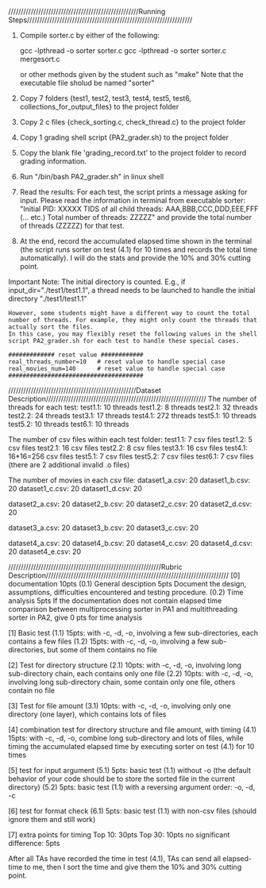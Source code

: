 ////////////////////////////////////////////////////Running Steps//////////////////////////////////////////////////////////////////

1. Compile sorter.c by either of the following:

   gcc -lpthread -o sorter sorter.c 
   gcc -lpthread -o sorter sorter.c mergesort.c
   
   or other methods given by the student such as "make"
   Note that the executable file sholud be named "sorter"

2. Copy 7 folders {test1, test2, test3, test4, test5, test6, collections_for_output_files} to the project folder

3. Copy 2 c files {check_sorting.c, check_thread.c} to the project folder

4. Copy 1 grading shell script {PA2_grader.sh} to the project folder

5. Copy the blank file 'grading_record.txt' to the project folder to record grading information.

6. Run "/bin/bash PA2_grader.sh" in linux shell

7. Read the results:
   For each test, the script prints a message asking for input. Please read the information in terminal from executable sorter:
        "Initial PID: XXXXX
         TIDS of all child threads: AAA,BBB,CCC,DDD,EEE,FFF (... etc.)
         Total number of threads: ZZZZZ"
   and provide the total number of threads (ZZZZZ) for that test.
   
8. At the end, record the accumulated elapsed time shown in the terminal (the script runs sorter on test (4.1) for 10 times and records the total time automatically). 
   I  will do the stats and provide the 10% and 30% cutting point. 


Important Note:
    The initial directory is counted. E.g., if input_dir="./test1/test1.1", a thread needs to be launched to handle the initial directory "./test1/test1.1"
    
    However, some students might have a different way to count the total number of threads. For example, they might only count the threads that actually sort the files.
    In this case, you may flexibly reset the following values in the shell script PA2_grader.sh for each test to handle these special cases.
    
    ############# reset value ############
    real_threads_number=10   # reset value to handle special case
    real_movies_num=140      # reset value to handle special case
    ######################################


///////////////////////////////////////////////////Dataset Description////////////////////////////////////////////////////////////////
The number of threads for each test:
  test1.1:          10  threads
  test1.2:          8   threads
  test2.1:          32  threads
  test2.2:          24  threads
  test3.1:          17  threads
  test4.1:          272 threads
  test5.1:          10  threads
  test5.2:          10  threads
  test6.1:          10  threads


The number of csv files within each test folder:
  test1.1:          7  csv files
  test1.2:          5  csv files
  test2.1:          16 csv files
  test2.2:          8  csv files
  test3.1:          16 csv files
  test4.1:          16*16=256 csv files
  test5.1:          7 csv files
  test5.2:          7 csv files
  test6.1:          7 csv files (there are 2 additional invalid .o files)
  

The number of movies in each csv file:
  dataset1_a.csv:   20
  dataset1_b.csv:   20
  dataset1_c.csv:   20
  dataset1_d.csv:   20

  dataset2_a.csv:   20
  dataset2_b.csv:   20
  dataset2_c.csv:   20
  dataset2_d.csv:   20

  dataset3_a.csv:   20
  dataset3_b.csv:   20
  dataset3_c.csv:   20

  dataset4_a.csv:   20
  dataset4_b.csv:   20
  dataset4_c.csv:   20
  dataset4_d.csv:   20
  dataset4_e.csv:   20


/////////////////////////////////////////////////////////////Rubric Description/////////////////////////////////////////////////////////////////////////
[0] documentation 10pts
(0.1) General desciption 5pts
      Document the design, assumptions, difficulties encountered and testing procedure.
(0.2) Time analysis 5pts
      If the documentation does not contain elapsed time comparison between multiprocessing sorter in PA1 and multithreading sorter in PA2, 
      give 0 pts for time analysis

[1] Basic test 
(1.1) 15pts: with -c, -d, -o, involving a few sub-directories, each contains a few files
(1.2) 15pts: with -c, -d, -o, involving a few sub-directories, but some of them contains no file

[2] Test for directory structure
(2.1) 10pts: with -c, -d, -o, involving long sub-directory chain, each contains only one file
(2.2) 10pts: with -c, -d, -o, involving long sub-directory chain, some contain only one file, others contain no file

[3] Test for file amount
(3.1) 10pts: with -c, -d, -o, involving only one directory (one layer), which contains lots of files

[4] combination test for directory structure and file amount, with timing
(4.1) 15pts: with -c, -d, -o, combine long sub-directory and lots of files, while timing the accumulated elapsed time by executing sorter on test (4.1) for 10 times

[5] test for input argument
(5.1) 5pts: basic test (1.1) without -o (the default behavior of your code should be to store the sorted file in the current directory)
(5.2) 5pts: basic test (1.1) with a reversing argument order: -o, -d, -c

[6] test for format check
(6.1) 5pts: basic test (1.1) with non-csv files (should ignore them and still work)

[7] extra points for timing
Top 10: 30pts
Top 30: 10pts
no significant difference: 5pts
     
After all TAs have recorded the time in test (4.1), TAs can send all elapsed-time to me, then I sort the time and give them the 10% and 30% cutting point. 

